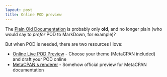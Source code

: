 ```yaml
---
layout: post
title: Online POD preview
---
```


The [Plain Old Documentation](https://metacpan.org/pod/perlpod) is probably
only **old**, and no longer plain (who would say to _prefer_ POD to MarkDown, 
for example)?

But when POD is needed, there are two resources I love:

 * [Online Live POD Preview](http://podwebview.odyniec.net/#) - Choose your theme (MetaCPAN included) and draft your POD online
 * [MetaCPAN's renderer](https://metacpan.org/pod/perlpod) - Somehow official preview for MetaCPAN documentation
